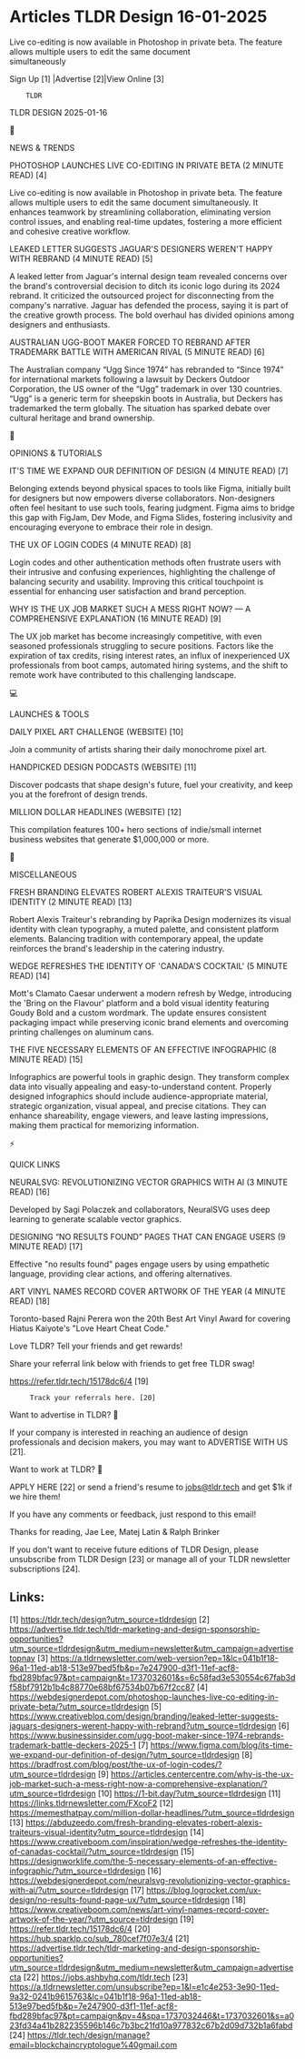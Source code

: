 # Articles TLDR Design 16-01-2025

Live co-editing is now available in Photoshop in private beta. The
feature allows multiple users to edit the same document
simultaneously ‌ ‌ ‌ ‌ ‌ ‌ ‌ ‌ ‌ ‌ ‌ ‌ ‌ ‌ ‌ ‌ ‌ ‌ ‌ ‌ ‌ ‌ ‌ ‌ ‌ ‌  ‌ ‌ ‌ ‌ ‌ ‌ ‌ ‌ ‌ ‌ ‌ ‌ ‌ ‌ ‌ ‌ ‌ ‌ ‌ ‌ ‌ ‌ ‌ ‌ ‌ ‌ 


 Sign Up [1] |Advertise [2]|View Online [3] 

		TLDR 

TLDR DESIGN 2025-01-16

📱 

NEWS & TRENDS

 PHOTOSHOP LAUNCHES LIVE CO-EDITING IN PRIVATE BETA (2 MINUTE READ)
[4] 

 Live co-editing is now available in Photoshop in private beta. The
feature allows multiple users to edit the same document
simultaneously. It enhances teamwork by streamlining collaboration,
eliminating version control issues, and enabling real-time updates,
fostering a more efficient and cohesive creative workflow. 

 LEAKED LETTER SUGGESTS JAGUAR'S DESIGNERS WEREN'T HAPPY WITH REBRAND
(4 MINUTE READ) [5] 

 A leaked letter from Jaguar's internal design team revealed concerns
over the brand's controversial decision to ditch its iconic logo
during its 2024 rebrand. It criticized the outsourced project for
disconnecting from the company's narrative. Jaguar has defended the
process, saying it is part of the creative growth process. The bold
overhaul has divided opinions among designers and enthusiasts. 

 AUSTRALIAN UGG-BOOT MAKER FORCED TO REBRAND AFTER TRADEMARK BATTLE
WITH AMERICAN RIVAL (5 MINUTE READ) [6] 

 The Australian company “Ugg Since 1974” has rebranded to “Since
1974” for international markets following a lawsuit by Deckers
Outdoor Corporation, the US owner of the “Ugg” trademark in over
130 countries. “Ugg” is a generic term for sheepskin boots in
Australia, but Deckers has trademarked the term globally. The
situation has sparked debate over cultural heritage and brand
ownership. 

🚀 

OPINIONS & TUTORIALS

 IT'S TIME WE EXPAND OUR DEFINITION OF DESIGN (4 MINUTE READ) [7] 

 Belonging extends beyond physical spaces to tools like Figma,
initially built for designers but now empowers diverse collaborators.
Non-designers often feel hesitant to use such tools, fearing judgment.
Figma aims to bridge this gap with FigJam, Dev Mode, and Figma Slides,
fostering inclusivity and encouraging everyone to embrace their role
in design. 

 THE UX OF LOGIN CODES (4 MINUTE READ) [8] 

 Login codes and other authentication methods often frustrate users
with their intrusive and confusing experiences, highlighting the
challenge of balancing security and usability. Improving this critical
touchpoint is essential for enhancing user satisfaction and brand
perception. 

 WHY IS THE UX JOB MARKET SUCH A MESS RIGHT NOW? — A COMPREHENSIVE
EXPLANATION (16 MINUTE READ) [9] 

 The UX job market has become increasingly competitive, with even
seasoned professionals struggling to secure positions. Factors like
the expiration of tax credits, rising interest rates, an influx of
inexperienced UX professionals from boot camps, automated hiring
systems, and the shift to remote work have contributed to this
challenging landscape. 

💻 

LAUNCHES & TOOLS

 DAILY PIXEL ART CHALLENGE (WEBSITE) [10] 

 Join a community of artists sharing their daily monochrome pixel art.


 HANDPICKED DESIGN PODCASTS (WEBSITE) [11] 

 Discover podcasts that shape design's future, fuel your creativity,
and keep you at the forefront of design trends. 

 MILLION DOLLAR HEADLINES (WEBSITE) [12] 

 This compilation features 100+ hero sections of indie/small internet
business websites that generate $1,000,000 or more. 

🎁 

MISCELLANEOUS

 FRESH BRANDING ELEVATES ROBERT ALEXIS TRAITEUR'S VISUAL IDENTITY (2
MINUTE READ) [13] 

 Robert Alexis Traiteur's rebranding by Paprika Design modernizes its
visual identity with clean typography, a muted palette, and consistent
platform elements. Balancing tradition with contemporary appeal, the
update reinforces the brand's leadership in the catering industry. 

 WEDGE REFRESHES THE IDENTITY OF 'CANADA'S COCKTAIL' (5 MINUTE READ)
[14] 

 Mott's Clamato Caesar underwent a modern refresh by Wedge,
introducing the 'Bring on the Flavour' platform and a bold visual
identity featuring Goudy Bold and a custom wordmark. The update
ensures consistent packaging impact while preserving iconic brand
elements and overcoming printing challenges on aluminum cans. 

 THE FIVE NECESSARY ELEMENTS OF AN EFFECTIVE INFOGRAPHIC (8 MINUTE
READ) [15] 

 Infographics are powerful tools in graphic design. They transform
complex data into visually appealing and easy-to-understand content.
Properly designed infographics should include audience-appropriate
material, strategic organization, visual appeal, and precise
citations. They can enhance shareability, engage viewers, and leave
lasting impressions, making them practical for memorizing information.


⚡ 

QUICK LINKS

 NEURALSVG: REVOLUTIONIZING VECTOR GRAPHICS WITH AI (3 MINUTE READ)
[16] 

 Developed by Sagi Polaczek and collaborators, NeuralSVG uses deep
learning to generate scalable vector graphics. 

 DESIGNING “NO RESULTS FOUND” PAGES THAT CAN ENGAGE USERS (9
MINUTE READ) [17] 

 Effective "no results found" pages engage users by using empathetic
language, providing clear actions, and offering alternatives. 

 ART VINYL NAMES RECORD COVER ARTWORK OF THE YEAR (4 MINUTE READ) [18]


 Toronto-based Rajni Perera won the 20th Best Art Vinyl Award for
covering Hiatus Kaiyote's "Love Heart Cheat Code." 

Love TLDR? Tell your friends and get rewards!

 Share your referral link below with friends to get free TLDR swag! 

 https://refer.tldr.tech/15178dc6/4 [19] 

		 Track your referrals here. [20] 

Want to advertise in TLDR? 📰

 If your company is interested in reaching an audience of design
professionals and decision makers, you may want to ADVERTISE WITH US
[21]. 

Want to work at TLDR? 💼

 APPLY HERE [22] or send a friend's resume to jobs@tldr.tech and get
$1k if we hire them! 

 If you have any comments or feedback, just respond to this email! 

Thanks for reading, 
Jae Lee, Matej Latin & Ralph Brinker 

If you don't want to receive future editions of TLDR Design, please
unsubscribe from TLDR Design [23] or manage all of your TLDR
newsletter subscriptions [24]. 

 

Links:
------
[1] https://tldr.tech/design?utm_source=tldrdesign
[2] https://advertise.tldr.tech/tldr-marketing-and-design-sponsorship-opportunities?utm_source=tldrdesign&utm_medium=newsletter&utm_campaign=advertisetopnav
[3] https://a.tldrnewsletter.com/web-version?ep=1&lc=041b1f18-96a1-11ed-ab18-513e97bed5fb&p=7e247900-d3f1-11ef-acf8-fbd289bfac97&pt=campaign&t=1737032601&s=6c58fad3e530554c67fab3df58bf7912b1b4c88770e68bf67534b07b67f2cc87
[4] https://webdesignerdepot.com/photoshop-launches-live-co-editing-in-private-beta/?utm_source=tldrdesign
[5] https://www.creativebloq.com/design/branding/leaked-letter-suggests-jaguars-designers-werent-happy-with-rebrand?utm_source=tldrdesign
[6] https://www.businessinsider.com/ugg-boot-maker-since-1974-rebrands-trademark-battle-deckers-2025-1
[7] https://www.figma.com/blog/its-time-we-expand-our-definition-of-design/?utm_source=tldrdesign
[8] https://bradfrost.com/blog/post/the-ux-of-login-codes/?utm_source=tldrdesign
[9] https://articles.centercentre.com/why-is-the-ux-job-market-such-a-mess-right-now-a-comprehensive-explanation/?utm_source=tldrdesign
[10] https://1-bit.day/?utm_source=tldrdesign
[11] https://links.tldrnewsletter.com/FXcoF2
[12] https://memesthatpay.com/million-dollar-headlines/?utm_source=tldrdesign
[13] https://abduzeedo.com/fresh-branding-elevates-robert-alexis-traiteurs-visual-identity?utm_source=tldrdesign
[14] https://www.creativeboom.com/inspiration/wedge-refreshes-the-identity-of-canadas-cocktail/?utm_source=tldrdesign
[15] https://designworklife.com/the-5-necessary-elements-of-an-effective-infographic/?utm_source=tldrdesign
[16] https://webdesignerdepot.com/neuralsvg-revolutionizing-vector-graphics-with-ai/?utm_source=tldrdesign
[17] https://blog.logrocket.com/ux-design/no-results-found-page-ux/?utm_source=tldrdesign
[18] https://www.creativeboom.com/news/art-vinyl-names-record-cover-artwork-of-the-year/?utm_source=tldrdesign
[19] https://refer.tldr.tech/15178dc6/4
[20] https://hub.sparklp.co/sub_780cef7f07e3/4
[21] https://advertise.tldr.tech/tldr-marketing-and-design-sponsorship-opportunities?utm_source=tldrdesign&utm_medium=newsletter&utm_campaign=advertisecta
[22] https://jobs.ashbyhq.com/tldr.tech
[23] https://a.tldrnewsletter.com/unsubscribe?ep=1&l=e1c4e253-3e90-11ed-9a32-0241b9615763&lc=041b1f18-96a1-11ed-ab18-513e97bed5fb&p=7e247900-d3f1-11ef-acf8-fbd289bfac97&pt=campaign&pv=4&spa=1737032446&t=1737032601&s=a023fd34a41b282235596b146c7b3bc21fd10a977832c67b2d09d732b1a6fabd
[24] https://tldr.tech/design/manage?email=blockchaincryptologue%40gmail.com